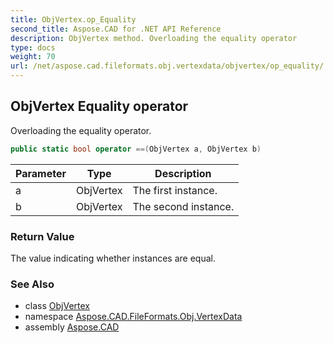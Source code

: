 ```yaml
---
title: ObjVertex.op_Equality
second_title: Aspose.CAD for .NET API Reference
description: ObjVertex method. Overloading the equality operator
type: docs
weight: 70
url: /net/aspose.cad.fileformats.obj.vertexdata/objvertex/op_equality/
---
```

## ObjVertex Equality operator

Overloading the equality operator.

```csharp
public static bool operator ==(ObjVertex a, ObjVertex b)
```

| Parameter | Type | Description |
| --- | --- | --- |
| a | ObjVertex | The first instance. |
| b | ObjVertex | The second instance. |

### Return Value

The value indicating whether instances are equal.

### See Also

* class [ObjVertex](../)
* namespace [Aspose.CAD.FileFormats.Obj.VertexData](../../objvertex/)
* assembly [Aspose.CAD](../../../)


